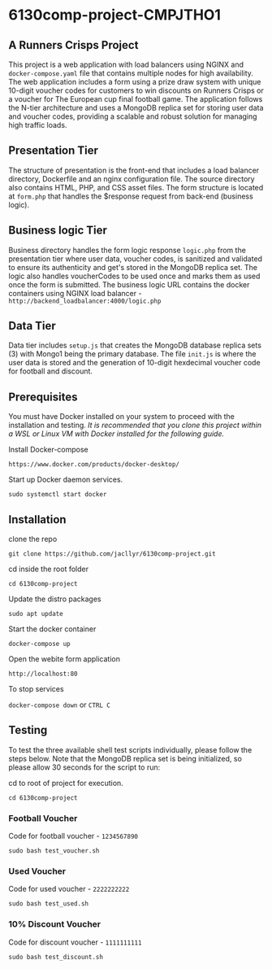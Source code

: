 # 6130comp-project-CMPJTHO1

## A Runners Crisps Project

This project is a web application with load balancers using NGINX and `docker-compose.yaml` file that contains multiple nodes for high availability. The web application includes a form using a prize draw system with unique 10-digit voucher codes for customers to win discounts on Runners Crisps or a voucher for The European cup final football game. The application follows the N-tier architecture and uses a MongoDB replica set for storing user data and voucher codes, providing a scalable and robust solution for managing high traffic loads.

## Presentation Tier

The structure of presentation is the front-end that includes a load balancer directory, Dockerfile and an nginx configuration file. The source directory also contains HTML, PHP, and CSS asset files. The form structure is located at `form.php` that handles the $response request from back-end (business logic).

## Business logic Tier

Business directory handles the form logic response `logic.php` from the presentation tier where user data, voucher codes, is sanitized and validated to ensure its authenticity and get's stored in the MongoDB replica set. The logic also handles voucherCodes to be used once and marks them as used once the form is submitted. The business logic URL contains the docker containers using NGINX load balancer - `http://backend_loadbalancer:4000/logic.php`

## Data Tier

Data tier includes `setup.js` that creates the MongoDB database replica sets (3) with Mongo1 being the primary database. The file `init.js` is where the user data is stored and the generation of 10-digit hexdecimal voucher code for football and discount.

## Prerequisites

You must have Docker installed on your system to proceed with the installation and testing. *It is recommended that you clone this project within a WSL or Linux VM with Docker installed for the following guide.*

Install Docker-compose

`https://www.docker.com/products/docker-desktop/`

Start up Docker daemon services.

`sudo systemctl start docker`

## Installation

clone the repo 

`git clone https://github.com/jacllyr/6130comp-project.git`

cd inside the root folder 

`cd 6130comp-project`

Update the distro packages

`sudo apt update`

Start the docker container

`docker-compose up`

Open the webite form application 

`http://localhost:80`

To stop services

`docker-compose down` or `CTRL C`

## Testing

To test the three available shell test scripts individually, please follow the steps below. Note that the MongoDB replica set is being initialized, so please allow 30 seconds for the script to run:

cd to root of project for execution.

`cd 6130comp-project`

### Football Voucher

Code for football voucher - `1234567890`

`sudo bash test_voucher.sh`

### Used Voucher

Code for used voucher - `2222222222`

`sudo bash test_used.sh`

### 10% Discount Voucher 

Code for discount voucher - `1111111111`

`sudo bash test_discount.sh`
